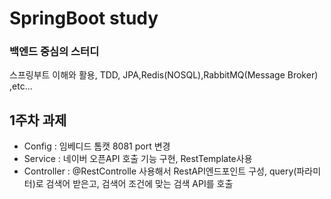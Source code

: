 # SpringBoot study

### 백엔드 중심의 스터디

스프링부트 이해와 활용, TDD, JPA,Redis(NOSQL),RabbitMQ(Message Broker) ,etc...

## 1주차 과제
- Config : 임베디드 톰캣 8081 port 변경
- Service : 네이버 오픈API 호출 기능 구현, RestTemplate사용
- Controller : @RestControlle 사용해서 RestAPI엔드포인트 구성, query(파라미터)로 검색어 받은고, 검색어 조건에 맞는 검색 API를 호출
